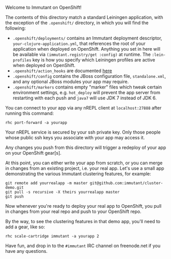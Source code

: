 Welcome to Immutant on OpenShift!

The contents of this directory match a standard Leiningen application,
with the exception of the `.openshift/` directory, in which you will
find the following:

- `.openshift/deployments/` contains an Immutant deployment
  descriptor, `your-clojure-application.yml`, that references the root
  of your application when deployed on OpenShift. Anything you set in
  here will be available via `(immutant.registry/get :config)` at
  runtime. The `:lein-profiles` key is how you specify which Leiningen
  profiles are active when deployed on OpenShift.
- `.openshift/action_hooks` are documented
  [here](http://openshift.github.io/documentation/oo_user_guide.html#action-hooks)
- `.openshift/config` contains the JBoss configuration file,
  `standalone.xml`, and any optional JBoss modules your app may
  require.
- `.openshift/markers` contains empty "marker" files which tweak
  certain environment settings, e.g. `hot_deploy` will prevent the app
  server from restarting with each push and `java7` will use JDK 7
  instead of JDK 6.

You can connect to your app via any nREPL client at `localhost:27888`
after running this command:

    rhc port-forward -a yourapp

Your nREPL service is secured by your ssh private key. Only those
people whose public ssh keys you associate with your app may access
it. 

Any changes you push from this directory will trigger a redeploy of
your app on your OpenShift gear[s].

At this point, you can either write your app from scratch, or you can
merge in changes from an existing project, i.e. your real app. Let's
use a small app demonstrating the various Immutant clustering
features, for example:

    git remote add yourrealapp -m master git@github.com:immutant/cluster-demo.git
    git pull -s recursive -X theirs yourrealapp master
    git push

Now whenever you're ready to deploy your real app to OpenShift, you
pull in changes from your real repo and push to your OpenShift repo.

By the way, to see the clustering features in that demo app, you'll
need to add a gear, like so:

    rhc scale-cartridge immutant -a yourapp 2

Have fun, and drop in to the `#immutant` IRC channel on freenode.net
if you have any questions.

